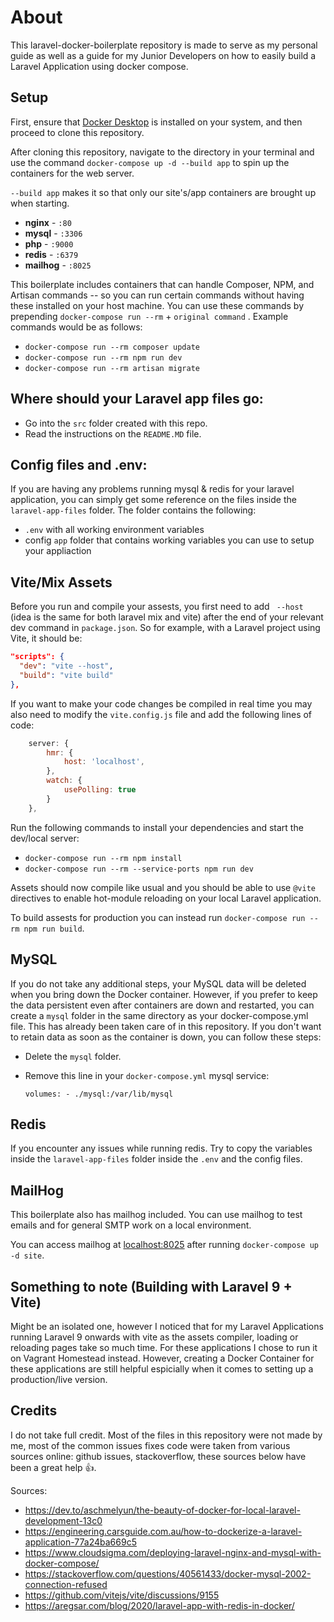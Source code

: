 # About
This laravel-docker-boilerplate repository is made to serve as my personal guide as well as a guide for my Junior Developers on how to easily build a Laravel Application using docker compose.

## Setup
First, ensure that [Docker Desktop](https://www.docker.com/) is installed on your system, and then proceed to clone this repository.

After cloning this repository, navigate to the directory in your terminal and use the command `docker-compose up -d --build app` to spin up the containers for the web server.

`--build app` makes it so that only our site's/app containers are brought up when starting.

- **nginx** - `:80`
- **mysql** - `:3306`
- **php** - `:9000`
- **redis** - `:6379`
- **mailhog** - `:8025` 

This boilerplate includes containers that can handle  Composer, NPM, and Artisan commands -- so you can run certain commands without having these installed on your host machine. You can use these commands by prepending `docker-compose run --rm` + `original command` . Example commands would be as follows:

- `docker-compose run --rm composer update`
- `docker-compose run --rm npm run dev`
- `docker-compose run --rm artisan migrate`


## Where should your Laravel app files go:

- Go into the `src` folder created with this repo.
- Read the instructions on the `README.MD` file.


## Config files and .env:

If you are having any problems running mysql & redis for your laravel application, you can simply get some reference on the files inside the `laravel-app-files` folder. The folder contains the following:

- `.env` with all working environment variables
- config `app` folder that contains working variables you can use to setup your appliaction


## Vite/Mix Assets

Before you run and compile your assests, you first need to add ` --host` (idea is the same for both laravel mix and vite) after the end of your relevant dev command in `package.json`. So for example, with a Laravel project using Vite, it should be:

```json
"scripts": {
  "dev": "vite --host",
  "build": "vite build"
},
```

If you want to make your code changes be compiled in real time you may also need to modify the `vite.config.js` file  and add the following lines of code:

```javascript
    server: {
        hmr: {
            host: 'localhost',
        },
        watch: {
            usePolling: true
        }
    },
```

Run the following commands to install your dependencies and start the dev/local server:

- `docker-compose run --rm npm install`
- `docker-compose run --rm --service-ports npm run dev`

Assets should now compile like usual and you should be able to use `@vite` directives to enable hot-module reloading on your local Laravel application.

To build assests for production you can instead run `docker-compose run --rm npm run build`.


## MySQL

If you do not take any additional steps, your MySQL data will be deleted when you bring down the Docker container. However, if you prefer to keep the data persistent even after containers are down and restarted, you can create a `mysql` folder in the same directory as your docker-compose.yml file. This has already been taken care of in this repository. If you don't want to retain data as soon as the container is down, you can follow these steps:

- Delete the `mysql` folder.
- Remove this line in your `docker-compose.yml` mysql service:

    `volumes:
      - ./mysql:/var/lib/mysql`


## Redis

If you encounter any issues while running redis. Try to copy the variables inside the `laravel-app-files` folder inside the `.env` and the config files.


## MailHog

This boilerplate also has mailhog included. You can use mailhog to test emails and for general SMTP work on a local environment.

You can access mailhog at [localhost:8025](http://localhost:8025) after running `docker-compose up -d site`.


## Something to note (Building with Laravel 9 + Vite)

Might be an isolated one, however I noticed that for my Laravel Applications running Laravel 9 onwards with vite as the assets compiler, loading or reloading pages take so much time. For these applications I chose to run it on Vagrant Homestead instead. However, creating a Docker Container for these applications are still helpful espicially when it comes to setting up a production/live version.


## Credits

I do not take full credit. Most of the files in this repository were not made by me, most of the common issues fixes code were taken from various sources online: github issues, stackoverflow, these sources below have been a great help 👍.

Sources:
- https://dev.to/aschmelyun/the-beauty-of-docker-for-local-laravel-development-13c0
- https://engineering.carsguide.com.au/how-to-dockerize-a-laravel-application-77a24ba669c5
- https://www.cloudsigma.com/deploying-laravel-nginx-and-mysql-with-docker-compose/
- https://stackoverflow.com/questions/40561433/docker-mysql-2002-connection-refused
- https://github.com/vitejs/vite/discussions/9155
- https://aregsar.com/blog/2020/laravel-app-with-redis-in-docker/